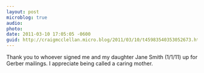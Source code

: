 ```yaml
---
layout: post
microblog: true
audio: 
photo: 
date: 2011-03-10 17:05:05 -0600
guid: http://craigmcclellan.micro.blog/2011/03/10/t45983540353052673.html
---
```

Thank you to whoever signed me and my daughter Jane Smith (1/1/11) up for Gerber mailings. I appreciate being called a caring mother.
